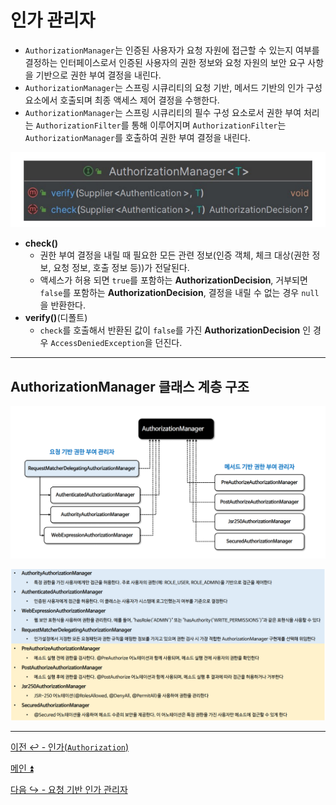 # 인가 관리자

- `AuthorizationManager`는 인증된 사용자가 요청 자원에 접근할 수 있는지 여부를 결정하는 인터페이스로서 인증된 사용자의 권한 정보와 요청 자원의 보안 요구 사항을 기반으로 권한 부여 결정을 내린다.
- `AuthorizationManager`는 스프링 시큐리티의 요청 기반, 메서드 기반의 인가 구성 요소에서 호출되며 최종 액세스 제어 결정을 수행한다.
- `AuthorizationManager`는 스프링 시큐리티의 필수 구성 요소로서 권한 부여 처리는 `AuthorizationFilter`를 통해 이루어지며 `AuthorizationFilter`는 `AuthorizationManager`를 호출하여 권한 부여 결정을 내린다.

![img_3.png](image/img_3.png)

- **check()**
  - 권한 부여 결정을 내릴 때 필요한 모든 관련 정보(인증 객체, 체크 대상(권한 정보, 요청 정보, 호출 정보 등))가 전달된다.
  - 액세스가 허용 되면 `true`를 포함하는 **AuthorizationDecision**, 거부되면 `false`를 포함하는 **AuthorizationDecision**, 결정을 내릴 수 없는 경우 `null`을 반환한다.
- **verify()**(디폴트)
  - `check`를 호출해서 반환된 값이 `false`를 가진 **AuthorizationDecision** 인 경우 `AccessDeniedException`을 던진다.

---

## AuthorizationManager 클래스 계층 구조

![img_4.png](image/img_4.png)

![img_5.png](image/img_5.png)

---

[이전 ↩️ - 인가(`Authorization`)](https://github.com/genesis12345678/TIL/blob/main/Spring/security/AuthorizationProcess/Authorization.md)

[메인 ⏫](https://github.com/genesis12345678/TIL/blob/main/Spring/security/main.md)

[다음 ↪️ - 요청 기반 인가 관리자](https://github.com/genesis12345678/TIL/blob/main/Spring/security/AuthorizationProcess/AuthorityAuthorizationManager.md)